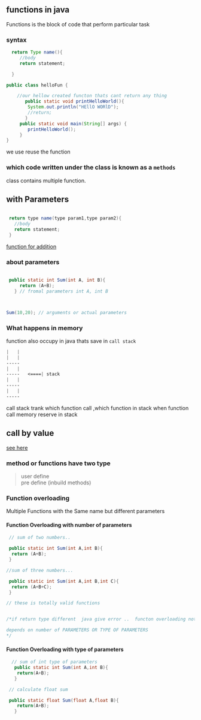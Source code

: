 
## functions in java
 
 Functions is the block of code that perform particular task
 
 ### syntax

 ```java
   return Type name(){
      //body
      return statement;

   }
 ```

```java
public class helloFun {

    //our hellow created functon thats cant return any thing
       public static void printHelloWorld(){
        System.out.println("HEllO WORlD");
        //return;
       }
     public static void main(String[] args) {
        printHelloWorld();
     }
}
```

 we use reuse the function

### which code written under the class is known as a ``methods``

class contains multiple function.


## with Parameters

```java

 return type name(type param1,type param2){
   //body
   return statement;
 }

```
[function for addition](./addFun.java)

### about parameters

```java
 
 public static int Sum(int A, int B){
     return (A+B);
   } // fromal parameters int A, int B



Sum(10,20); // arguments or actual parameters

```

### What happens in memory
 function also occupy in java thats save in ``call stack``
 ```css
 |   |
 |   |
 -----
 |   |
 -----   <====| stack 
 |   |
 ----- 
 |   |
 -----
 ```
 call stack trank which function call ,which function in stack
 when function call memory reserve in stack

 ## call by value
  [see here](./swap.java)


### method or functions have two type
> user define <br>
> pre define (inbuild methods)

### Function overloading 
Multiple  Functions with the Same name but different parameters

#### Function Overloading with number of parameters 
  ```java
   // sum of two numbers..

   public static int Sum(int A,int B){
    return (A+B);
   }

  //sum of three numbers...

   public static int Sum(int A,int B,int C){
    return (A+B+C);
   }
 
 // these is totally valid functions


/*if return type different  java give error ..  functon overloading not depends on return type it 

depends on number of PARAMETERS OR TYPE OF PARAMETERS
*/
  ```

  
#### Function Overloading with type of parameters 
  ```java
    // sum of int type of parameters
     public static int Sum(int A,int B){
      return(A+B);
     }
 
   // calculate float sum

   public static float Sum(float A,float B){
      return(A+B);
     }

   ```


 